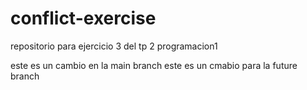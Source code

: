 # conflict-exercise
repositorio para ejercicio 3 del tp 2 programacion1

este es un cambio en la main branch
este es un cmabio para la future branch
